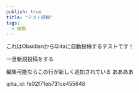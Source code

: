 ```yaml
---
publish: true
title: "テスト投稿"
tags:
  - 技術
---
```


これはObsidianからQiitaに自動投稿するテストです！

一旦新規投稿をする


編集可能ならこの行が新しく追加されている
ああああ


qiita_id: fe02f71eb731ce455648

